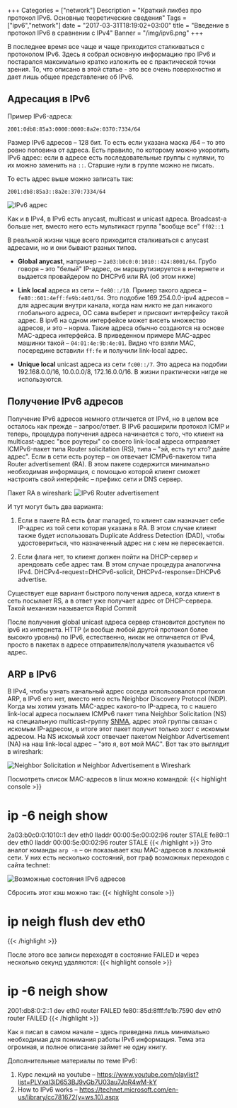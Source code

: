 +++
Categories = ["network"]
Description = "Краткий ликбез про протокол IPv6. Основные теоретические сведения"
Tags = ["ipv6","network"]
date = "2017-03-31T18:19:02+03:00"
title = "Введение в протокол IPv6 в сравнении с IPv4"
Banner = "/img/ipv6.png"
+++

В последнее время все чаще и чаще приходится сталкиваться с протоколом IPv6. Здесь я собрал основную информацию про IPv6 и постарался максимально кратко изложить ее с практической точки зрения. То, что описано в этой статье - это все очень поверхностно и дает лишь общее представление об IPv6.

<!--more-->

## Адресация в IPv6

Пример IPv6-адреса:
```
2001:0db8:85a3:0000:0000:8a2e:0370:7334/64
```
Размер IPv6 адресов &ndash; 128 бит. То есть если указана маска /64 &ndash; то это ровно половина от адреса.
Есть правило, по которому можно укоротить IPv6 адрес: если в адресе есть последовательные группы с нулями, то их можно заменить на ```::```. Старшие нули в группе можно не писать.

То есть адрес выше можно записать так:
```
2001:db8:85a3::8a2e:370:7334/64
```

![IPv6 адрес](/img/ipv6addr.png)


Как и в IPv4, в IPv6 есть anycast, multicast и unicast адреса. Broadcast-а больше нет, вместо него есть мультикаст группа "вообще все" ```ff02::1```

В реальной жизни чаще всего приходится сталкиваться с anycast адресами, но и они бывают разных типов.

* __Global anycast__, например &ndash; ```2a03:b0c0:0:1010::424:8001/64```. Грубо говоря &ndash; это "белый" IP-адрес, он маршрутизируется в интернете и выдается провайдером по DHCPv6 или RA (об этом ниже)

* __Link local__ адреса из сети &ndash; ```fe80::/10```. Пример такого адреса &ndash; ```fe80::601:4eff:fe9b:4e01/64```. Это подобие 169.254.0.0-ipv4 адресов &ndash; для адресации внутри канала, когда нам никто не дал никакого глобального адреса, ОС сама выберет и присвоит интерфейсу такой адрес. В ipv6 на одном интерфейсе может висеть множество адресов, и это &ndash; норма. Такие адреса обычно создаются на основе MAC-адреса интерфейса. В приведенном примере MAC-адрес машинки такой &ndash; ```04:01:4e:9b:4e:01```. Видно что взяли MAC, посередине вставили ```ff:fe``` и получили link-local адрес.

* __Unique local__ unicast адреса из сети ```fc00::/7```. Это адреса на подобии 192.168.0.0/16, 10.0.0.0/8, 172.16.0.0/16. В жизни практически нигде не используются.

## Получение IPv6 адресов

Получение IPv6 адресов немного отличается от IPv4, но в целом все осталось как прежде &ndash; запрос/ответ. В IPv6 расширили протокол ICMP и теперь, процедура получения адреса начинается с того, что клиент на  multicast-адрес "все роутеры" со своего link-local адреса отправляет ICMPv6-пакет типа Router solicitation (RS), типа &ndash; "эй, есть тут кто? дайте адрес". Если в сети есть роутер &ndash; он отвечает ICMPv6-пакетом типа Router advertisement (RA). В этом пакете содержится минимально необходимая информация, с помощью которой клиент сможет настроить свой интерфейс &ndash; префикс сети и DNS сервер. 

Пакет RA в wireshark:
![IPv6 Router advertisement](/img/ipv6_ra.png)

И тут могут быть два варианта:

1. Если в пакете RA есть флаг managed, то клиент сам назначает себе IP-адрес из той сети которая указана в RA. В этом случае клиент также будет использовать Duplicate Address Detection (DAD), чтобы удостовериться, что назначенный адрес ни с кем не пересекается.

2. Если флага нет, то клиент должен пойти на DHCP-сервер и арендовать себе адрес там. В этом случае процедура аналогична IPv4. DHCPv4-request=DHCPv6-solicit, DHCPv4-response=DHCPv6 advertise.

Существует еще вариант быстрого получения адреса, когда клиент в сеть посылает RS, а в ответ уже получает адрес от DHCP-сервера. Такой механизм называется Rapid Commit

После получения global unicast адреса сервер становится доступен по ipv6 из интернета. HTTP (и вообще любой другой протокол более высокго уровны) по IPv6, естественно, никак не отличается от IPv4, просто в пакетах в адресе отправителя/получателя указывается v6 адрес.

## ARP в IPv6

В IPv4, чтобы узнать канальный адрес соседа использовался протокол ARP, в IPv6 его нет, вместо него есть Neighbor Discovery Protocol (NDP). 
Когда мы хотим узнать MAC-адрес какого-то IP-адреса, то с нашего link-local адреса посылаем ICMPv6 пакет типа Neighbor Solicitation (NS) на специальную multicast-группу [SNMA](https://en.wikipedia.org/wiki/Solicited-node_multicast_address), адрес этой группы связан с искомым IP-адресом, в итоге этот пакет получит только хост с искомым адресом. На NS искомый хост отвечает пакетом Neighbor Advertisement (NA) на наш link-local адрес &ndash; "это я, вот мой MAC". Вот так это выглядит в wireshark:

![Neighbor Solicitation и Neighbor Advertisement в Wireshark](/img/ipv6_snma_NS_NA.png)


Посмотреть список MAC-адресов в linux можно командой:
{{< highlight console >}}
# ip -6 neigh show
2a03:b0c0:0:1010::1 dev eth0 lladdr 00:00:5e:00:02:96 router STALE
fe80::1 dev eth0 lladdr 00:00:5e:00:02:96 router STALE
{{< /highlight >}}
Это аналог команды ```arp -n``` &ndash; он показывает кэш MAC-адресов в локальной сети. У них есть несколько состояний, вот граф возможных переходов с сайта technet:

![Возможные состояния IPv6 адресов](/img/ipv6_state.gif)

Сбросить этот кэш можно так:
{{< highlight console >}}
# ip neigh flush dev eth0
{{< /highlight >}}


После этого все записи переходят в состояние FAILED и через несколько секунд удаляются:
{{< highlight console >}}
# ip -6 neigh show
2001:db8:0:2::1 dev eth0  router FAILED
fe80::85d:8fff:fe1b:7590 dev eth0  router FAILED
{{< /highlight >}}


Как я писал в самом начале &ndash; здесь приведена лишь минимально необходимая для понимания работы IPv6 информация. Тема эта огромная, и полное описание займет не одну книгу.

Дополнительные материалы по теме IPv6:

1. Курс лекций на youtube &ndash; https://www.youtube.com/playlist?list=PLVxaI3iD653BJ9vGb7U03au7JpR4wM-kY
2. How to IPv6 works &ndash; https://technet.microsoft.com/en-us/library/cc781672(v=ws.10).aspx 